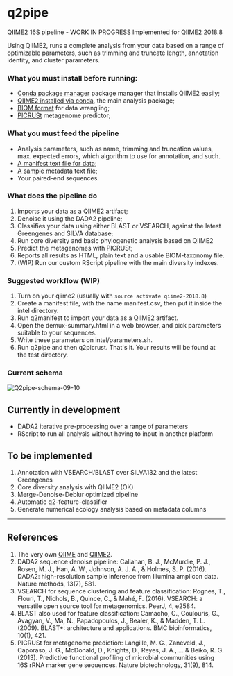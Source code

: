 # q2pipe

QIIME2 16S pipeline - WORK IN PROGRESS
Implemented for QIIME2 2018.8

Using QIIME2, runs a complete analysis from your data based on a range of optimizable parameters, such as trimming and truncate length, annotation identity, and cluster parameters.

### What you must install before running:

- [Conda package manager](https://conda.io/docs/user-guide/install/index.html) package manager that installs QIIME2 easily;
- [QIIME2 installed via conda](https://docs.qiime2.org/2018.8/install/), the main analysis package;
- [BIOM format](http://biom-format.org/) for data wrangling;
- [PICRUSt](http://picrust.github.io/picrust/install.html#install) metagenome predictor;

### What you must feed the pipeline

- Analysis parameters, such as name, trimming and truncation values, max. expected errors, which algorithm to use for annotation, and such.
- [A manifest text file for data](https://docs.qiime2.org/2018.8/tutorials/importing/?highlight=manifest#fastq-manifest-formats);
- [A sample metadata text file](https://docs.qiime2.org/2018.8/tutorials/moving-pictures/?highlight=metadata#sample-metadata);
- Your paired-end sequences.

### What does the pipeline do

1. Imports your data as a QIIME2 artifact;
2. Denoise it using the DADA2 pipeline;
3. Classifies your data using either BLAST or VSEARCH, against the latest Greengenes and SILVA database;
4. Run core diversity and basic phylogenetic analysis based on QIIME2
5. Predict the metagenomes with PICRUSt;
6. Reports all results as HTML, plain text and a usable BIOM-taxonomy file.
7. (WIP) Run our custom RScript pipeline with the main diversity indexes.

### Suggested workflow (WIP)

1. Turn on your qiime2 (usually with `source activate qiime2-2018.8`)
2. Create a manifest file, with the name manifest.csv, then put it inside the intel directory.
3. Run q2manifest to import your data as a QIIME2 artifact.
4. Open the demux-summary.html in a web browser, and pick parameters suitable to your sequences.
5. Write these parameters on intel/parameters.sh.
6. Run q2pipe and then q2picrust. That's it. Your results will be found at the test directory.

### Current schema

![Q2pipe-schema-09-10](https://drive.google.com/a/unesp.br/uc?id=1XZGomZGv8TB4KruqEAJLdPNe2L1hJn1O)

## Currently in development

- DADA2 iterative pre-processing over a range of parameters
- RScript to run all analysis without having to input in another platform

## To be implemented

1. Annotation with VSEARCH/BLAST over SILVA132 and the latest Greengenes
2. Core diversity analysis with QIIME2 (OK)
3. Merge-Denoise-Deblur optimized pipeline
4. Automatic q2-feature-classifier
5. Generate numerical ecology analysis based on metadata columns

---

## References

1. The very own [QIIME](http://qiime.org/) and [QIIME2](https://qiime2.org/).
2. DADA2 sequence denoise pipeline: Callahan, B. J., McMurdie, P. J., Rosen, M. J., Han, A. W., Johnson, A. J. A., & Holmes, S. P. (2016). DADA2: high-resolution sample inference from Illumina amplicon data. Nature methods, 13(7), 581.
3. VSEARCH for sequence clustering and feature classification: Rognes, T., Flouri, T., Nichols, B., Quince, C., & Mahé, F. (2016). VSEARCH: a versatile open source tool for metagenomics. PeerJ, 4, e2584.
4. BLAST also used for feature classification: Camacho, C., Coulouris, G., Avagyan, V., Ma, N., Papadopoulos, J., Bealer, K., & Madden, T. L. (2009). BLAST+: architecture and applications. BMC bioinformatics, 10(1), 421. 
5. PICRUSt for metagenome prediction: Langille, M. G., Zaneveld, J., Caporaso, J. G., McDonald, D., Knights, D., Reyes, J. A., ... & Beiko, R. G. (2013). Predictive functional profiling of microbial communities using 16S rRNA marker gene sequences. Nature biotechnology, 31(9), 814.

